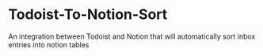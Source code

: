 # Todoist-To-Notion-Sort
An integration between Todoist and Notion that will automatically sort inbox entries into notion tables
